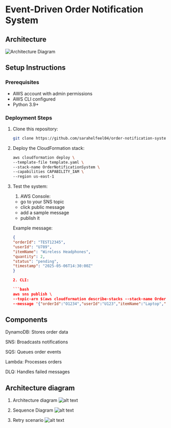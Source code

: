 # Event-Driven Order Notification System

## Architecture
![Architecture Diagram](architecture.png)

## Setup Instructions

### Prerequisites
- AWS account with admin permissions
- AWS CLI configured
- Python 3.9+

### Deployment Steps
1. Clone this repository:
   ```bash
   git clone https://github.com/sarahelfeel04/order-notification-system.git


2. Deploy the CloudFormation stack:

    ```bash
    aws cloudformation deploy \
    --template-file template.yaml \
    --stack-name OrderNotificationSystem \
    --capabilities CAPABILITY_IAM \
    --region us-east-1

3. Test the system:

    1. AWS Console:
    - go to your SNS topic
    - click public message
    - add a sample message
    - publish it

    Example message:
    ```json
    {
    "orderId": "TEST12345",
    "userId": "U789",
    "itemName": "Wireless Headphones",
    "quantity": 2,
    "status": "pending",
    "timestamp": "2025-05-06T14:30:00Z"
    }

    2. CLI:

    ```bash
    aws sns publish \
    --topic-arn $(aws cloudformation describe-stacks --stack-name OrderNotificationSystem --query "Stacks[0].Outputs[?OutputKey=='OrderTopicARN'].OutputValue" --output text) \
    --message '{"orderId":"O1234","userId":"U123","itemName":"Laptop","quantity":1,"status":"new","timestamp":"2025-05-03T12:00:00Z"}'

## Components
DynamoDB: Stores order data

SNS: Broadcasts notifications

SQS: Queues order events

Lambda: Processes orders

DLQ: Handles failed messages


## Architecture diagram

1. Architecture diagram
![alt text](screenshots/architecture_diagram.png)

2. Sequence Diagram
![alt text](screenshots/sequence_diagram.png)

3. Retry scenario
![alt text](dscreenshots/retry_scenario.png)

